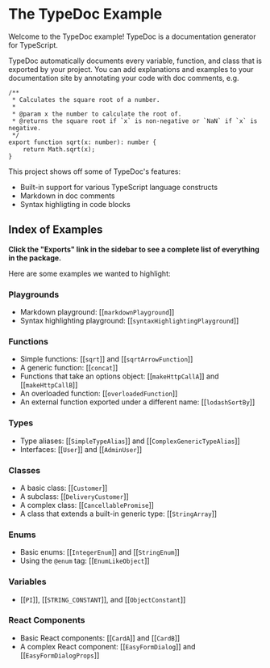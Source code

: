 # The TypeDoc Example

Welcome to the TypeDoc example! TypeDoc is a documentation generator for
TypeScript.

TypeDoc automatically documents every variable, function, and class
that is exported by your project. You can add explanations and examples to your
documentation site by annotating your code with doc comments, e.g.

```
/**
 * Calculates the square root of a number.
 *
 * @param x the number to calculate the root of.
 * @returns the square root if `x` is non-negative or `NaN` if `x` is negative.
 */
export function sqrt(x: number): number {
    return Math.sqrt(x);
}
```

This project shows off some of TypeDoc's features:

-   Built-in support for various TypeScript language constructs
-   Markdown in doc comments
-   Syntax highligting in code blocks

## Index of Examples

**Click the "Exports" link in the sidebar to see a complete list of everything in
the package.**

Here are some examples we wanted to highlight:

### Playgrounds

-   Markdown playground: [[`markdownPlayground`]]
-   Syntax highlighting playground: [[`syntaxHighlightingPlayground`]]

### Functions

-   Simple functions: [[`sqrt`]] and [[`sqrtArrowFunction`]]
-   A generic function: [[`concat`]]
-   Functions that take an options object: [[`makeHttpCallA`]] and [[`makeHttpCallB`]]
-   An overloaded function: [[`overloadedFunction`]]
-   An external function exported under a different name: [[`lodashSortBy`]]

### Types

-   Type aliases: [[`SimpleTypeAlias`]] and [[`ComplexGenericTypeAlias`]]
-   Interfaces: [[`User`]] and [[`AdminUser`]]

### Classes

-   A basic class: [[`Customer`]]
-   A subclass: [[`DeliveryCustomer`]]
-   A complex class: [[`CancellablePromise`]]
-   A class that extends a built-in generic type: [[`StringArray`]]

### Enums

-   Basic enums: [[`IntegerEnum`]] and [[`StringEnum`]]
-   Using the `@enum` tag: [[`EnumLikeObject`]]

### Variables

-   [[`PI`]], [[`STRING_CONSTANT`]], and [[`ObjectConstant`]]

### React Components

-   Basic React components: [[`CardA`]] and [[`CardB`]]
-   A complex React component: [[`EasyFormDialog`]] and [[`EasyFormDialogProps`]]
